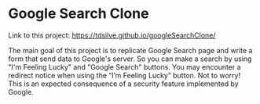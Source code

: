 # Google Search Clone

Link to this project: https://tdsilve.github.io/googleSearchClone/

The main goal of this project is to replicate Google Search page and write a form that send data to Google's server. So you can make a search by using "I'm Feeling Lucky" and "Google Search" buttons.
You may encounter a redirect notice when using the “I’m Feeling Lucky” button. Not to worry! This is an expected consequence of a security feature implemented by Google.
